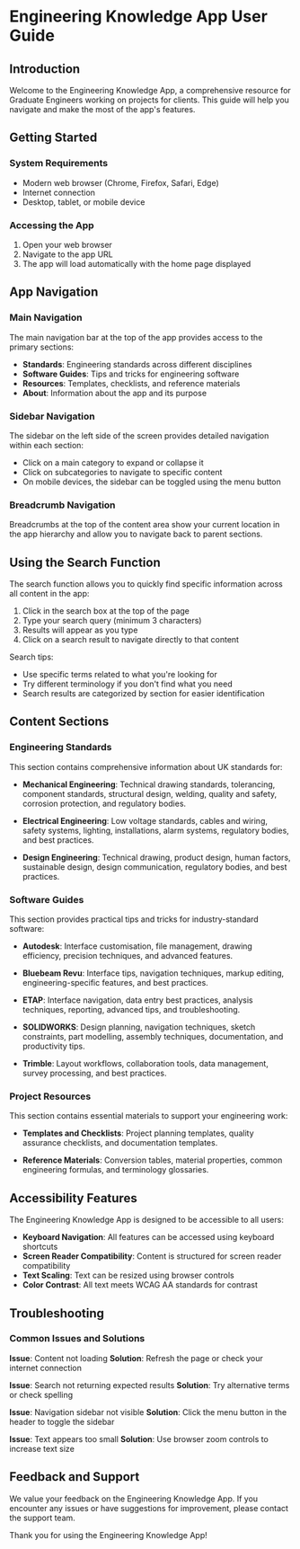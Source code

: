 # Engineering Knowledge App User Guide

## Introduction

Welcome to the Engineering Knowledge App, a comprehensive resource for Graduate Engineers working on projects for clients. This guide will help you navigate and make the most of the app's features.

## Getting Started

### System Requirements
- Modern web browser (Chrome, Firefox, Safari, Edge)
- Internet connection
- Desktop, tablet, or mobile device

### Accessing the App
1. Open your web browser
2. Navigate to the app URL
3. The app will load automatically with the home page displayed

## App Navigation

### Main Navigation
The main navigation bar at the top of the app provides access to the primary sections:
- **Standards**: Engineering standards across different disciplines
- **Software Guides**: Tips and tricks for engineering software
- **Resources**: Templates, checklists, and reference materials
- **About**: Information about the app and its purpose

### Sidebar Navigation
The sidebar on the left side of the screen provides detailed navigation within each section:
- Click on a main category to expand or collapse it
- Click on subcategories to navigate to specific content
- On mobile devices, the sidebar can be toggled using the menu button

### Breadcrumb Navigation
Breadcrumbs at the top of the content area show your current location in the app hierarchy and allow you to navigate back to parent sections.

## Using the Search Function

The search function allows you to quickly find specific information across all content in the app:

1. Click in the search box at the top of the page
2. Type your search query (minimum 3 characters)
3. Results will appear as you type
4. Click on a search result to navigate directly to that content

Search tips:
- Use specific terms related to what you're looking for
- Try different terminology if you don't find what you need
- Search results are categorized by section for easier identification

## Content Sections

### Engineering Standards
This section contains comprehensive information about UK standards for:

- **Mechanical Engineering**: Technical drawing standards, tolerancing, component standards, structural design, welding, quality and safety, corrosion protection, and regulatory bodies.

- **Electrical Engineering**: Low voltage standards, cables and wiring, safety systems, lighting, installations, alarm systems, regulatory bodies, and best practices.

- **Design Engineering**: Technical drawing, product design, human factors, sustainable design, design communication, regulatory bodies, and best practices.

### Software Guides
This section provides practical tips and tricks for industry-standard software:

- **Autodesk**: Interface customisation, file management, drawing efficiency, precision techniques, and advanced features.

- **Bluebeam Revu**: Interface tips, navigation techniques, markup editing, engineering-specific features, and best practices.

- **ETAP**: Interface navigation, data entry best practices, analysis techniques, reporting, advanced tips, and troubleshooting.

- **SOLIDWORKS**: Design planning, navigation techniques, sketch constraints, part modelling, assembly techniques, documentation, and productivity tips.

- **Trimble**: Layout workflows, collaboration tools, data management, survey processing, and best practices.

### Project Resources
This section contains essential materials to support your engineering work:

- **Templates and Checklists**: Project planning templates, quality assurance checklists, and documentation templates.

- **Reference Materials**: Conversion tables, material properties, common engineering formulas, and terminology glossaries.

## Accessibility Features

The Engineering Knowledge App is designed to be accessible to all users:

- **Keyboard Navigation**: All features can be accessed using keyboard shortcuts
- **Screen Reader Compatibility**: Content is structured for screen reader compatibility
- **Text Scaling**: Text can be resized using browser controls
- **Color Contrast**: All text meets WCAG AA standards for contrast

## Troubleshooting

### Common Issues and Solutions

**Issue**: Content not loading
**Solution**: Refresh the page or check your internet connection

**Issue**: Search not returning expected results
**Solution**: Try alternative terms or check spelling

**Issue**: Navigation sidebar not visible
**Solution**: Click the menu button in the header to toggle the sidebar

**Issue**: Text appears too small
**Solution**: Use browser zoom controls to increase text size

## Feedback and Support

We value your feedback on the Engineering Knowledge App. If you encounter any issues or have suggestions for improvement, please contact the support team.

Thank you for using the Engineering Knowledge App!
